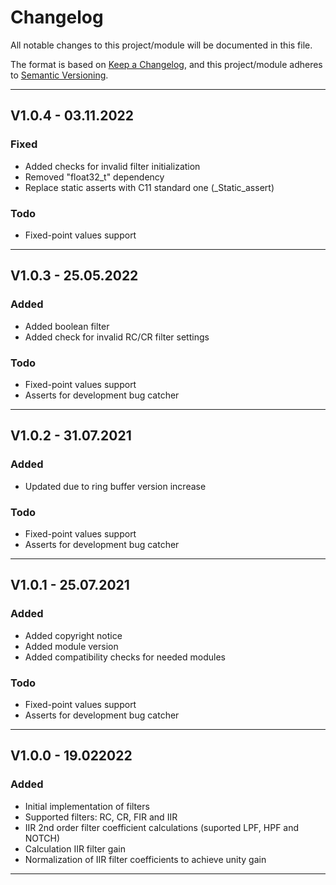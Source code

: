 # Changelog
All notable changes to this project/module will be documented in this file.

The format is based on [Keep a Changelog](https://keepachangelog.com/en/1.0.0/),
and this project/module adheres to [Semantic Versioning](https://semver.org/spec/v2.0.0.html).

---
## V1.0.4 - 03.11.2022

### Fixed
 - Added checks for invalid filter initialization
 - Removed "float32_t" dependency
 - Replace static asserts with C11 standard one (_Static_assert)

### Todo
 - Fixed-point values support

---
## V1.0.3 - 25.05.2022

### Added
 - Added boolean filter 
 - Added check for invalid RC/CR filter settings

### Todo
 - Fixed-point values support
 - Asserts for development bug catcher

---
## V1.0.2 - 31.07.2021

### Added
 - Updated due to ring buffer version increase

### Todo
 - Fixed-point values support
 - Asserts for development bug catcher

---
## V1.0.1 - 25.07.2021

### Added
 - Added copyright notice
 - Added module version
 - Added compatibility checks for needed modules

### Todo
 - Fixed-point values support
 - Asserts for development bug catcher
---

## V1.0.0 - 19.022022

### Added
 - Initial implementation of filters
 - Supported filters: RC, CR, FIR and IIR
 -  IIR 2nd order filter coefficient calculations (suported LPF, HPF and NOTCH)
 -  Calculation IIR filter gain
 -  Normalization of IIR filter coefficients to achieve unity gain
---